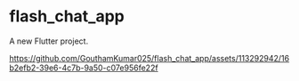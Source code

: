 # flash_chat_app

A new Flutter project.



https://github.com/GouthamKumar025/flash_chat_app/assets/113292942/16b2efb2-39e6-4c7b-9a50-c07e956fe22f

